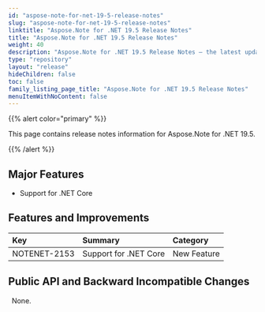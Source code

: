 ```yaml
---
id: "aspose-note-for-net-19-5-release-notes"
slug: "aspose-note-for-net-19-5-release-notes"
linktitle: "Aspose.Note for .NET 19.5 Release Notes"
title: "Aspose.Note for .NET 19.5 Release Notes"
weight: 40
description: "Aspose.Note for .NET 19.5 Release Notes – the latest updates and fixes."
type: "repository"
layout: "release"
hideChildren: false
toc: false
family_listing_page_title: "Aspose.Note for .NET 19.5 Release Notes"
menuItemWithNoContent: false
---
```


{{% alert color="primary" %}} 

This page contains release notes information for Aspose.Note for .NET 19.5.

{{% /alert %}} 

## **Major Features**
- Support for .NET Core
## **Features and Improvements**
|**Key**|**Summary**|**Category**|
| :- | :- | :- |
|NOTENET-2153|Support for .NET Core|New Feature|
## **Public API and Backward Incompatible Changes**
` `None.
